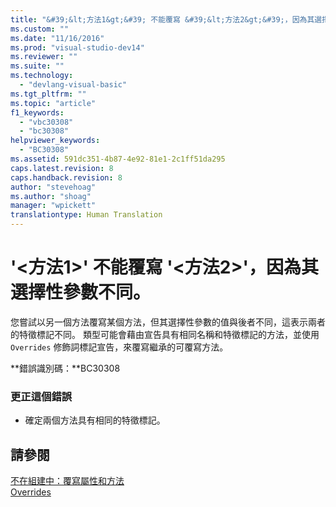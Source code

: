 ```yaml
---
title: "&#39;&lt;方法1&gt;&#39; 不能覆寫 &#39;&lt;方法2&gt;&#39;，因為其選擇性參數不同。 | Microsoft Docs"
ms.custom: ""
ms.date: "11/16/2016"
ms.prod: "visual-studio-dev14"
ms.reviewer: ""
ms.suite: ""
ms.technology: 
  - "devlang-visual-basic"
ms.tgt_pltfrm: ""
ms.topic: "article"
f1_keywords: 
  - "vbc30308"
  - "bc30308"
helpviewer_keywords: 
  - "BC30308"
ms.assetid: 591dc351-4b87-4e92-81e1-2c1ff51da295
caps.latest.revision: 8
caps.handback.revision: 8
author: "stevehoag"
ms.author: "shoag"
manager: "wpickett"
translationtype: Human Translation
---
```

# &#39;&lt;方法1&gt;&#39; 不能覆寫 &#39;&lt;方法2&gt;&#39;，因為其選擇性參數不同。
您嘗試以另一個方法覆寫某個方法，但其選擇性參數的值與後者不同，這表示兩者的特徵標記不同。 類型可能會藉由宣告具有相同名稱和特徵標記的方法，並使用 `Overrides` 修飾詞標記宣告，來覆寫繼承的可覆寫方法。  
  
 **錯誤識別碼：**BC30308  
  
### 更正這個錯誤  
  
-   確定兩個方法具有相同的特徵標記。  
  
## 請參閱  
 [不在組建中：覆寫屬性和方法](http://msdn.microsoft.com/zh-tw/2167e8f5-1225-4b13-9ebd-02591ba90213)   
 [Overrides](../../visual-basic/language-reference/modifiers/overrides.md)